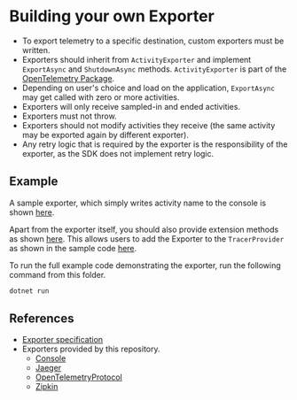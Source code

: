 # Building your own Exporter

* To export telemetry to a specific destination, custom exporters must be
  written.
* Exporters should inherit from `ActivityExporter` and implement `ExportAsync`
  and `ShutdownAsync` methods. `ActivityExporter` is part of the [OpenTelemetry
  Package](https://www.nuget.org/packages/opentelemetry).
* Depending on user's choice and load on the application, `ExportAsync` may get
  called with zero or more activities.
* Exporters will only receive sampled-in and ended activities.
* Exporters must not throw.
* Exporters should not modify activities they receive (the same activity may be
  exported again by different exporter).
* Any retry logic that is required by the exporter is the responsibility of the
  exporter, as the SDK does not implement retry logic.

## Example

A sample exporter, which simply writes activity name to the console is shown
[here](./MyExporter.cs).

Apart from the exporter itself, you should also provide extension methods as
shown [here](./MyExporterHelperExtensions.cs). This allows users to add the
Exporter to the `TracerProvider` as shown in the sample code
[here](./Program.cs).

To run the full example code demonstrating the exporter, run the following
command from this folder.

```sh
dotnet run
```

## References

* [Exporter specification](https://github.com/open-telemetry/opentelemetry-specification/blob/master/specification/trace/sdk.md#span-exporter)
* Exporters provided by this repository.
  * [Console](../../../src/OpenTelemetry.Exporter.Console/README.md)
  * [Jaeger](../../../src/OpenTelemetry.Exporter.Jaeger/README.md)
  * [OpenTelemetryProtocol](../../../src/OpenTelemetry.Exporter.OpenTelemetryProtocol/README.md)
  * [Zipkin](../../../src/OpenTelemetry.Exporter.Zipkin/README.md)
